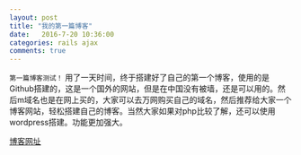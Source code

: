 ```yaml
---
layout: post
title: "我的第一篇博客" 
date:   2016-7-20 10:36:00 
categories: rails ajax 
comments: true
---
```

`第一篇博客测试！`
  用了一天时间，终于搭建好了自己的第一个博客，使用的是Github搭建的，这是一个国外的网站，但是在中国没有被墙，还是可以用的。然后m域名也是在网上买的，大家可以去万网购买自己的域名，然后推荐给大家一个博客网站，轻松搭建自己的博客。当然大家如果对php比较了解，还可以使用wordpress搭建。功能更加强大。
  
  [博客网址][jekyll]
  
[jekyll]:http://blog.hiddenwangcc.com/archives/2454

